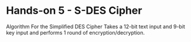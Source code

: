 # Hands-on 5 - S-DES Cipher
Algorithm For the Simplified DES Cipher
Takes a 12-bit text input and 9-bit key input and performs 1 round of encryption/decryption.

